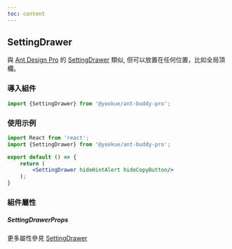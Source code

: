 ```yaml
---
toc: content
---
```


## SettingDrawer

與 [Ant Design Pro](https://pro.ant.design/) 的 [SettingDrawer](https://github.com/ant-design/pro-components/blob/v1/packages/layout/src/components/SettingDrawer/index.tsx) 類似, 但可以放置在任何位置，比如全局頂欄。

### 導入組件

```jsx | pure
import {SettingDrawer} from '@yookue/ant-buddy-pro';
```

### 使用示例

```jsx
import React from 'react';
import {SettingDrawer} from '@yookue/ant-buddy-pro';

export default () => {
    return (
        <SettingDrawer hideHintAlert hideCopyButton/>
    );
}
```

### 組件屬性

##### SettingDrawerProps

<API src="@/layout/SettingDrawer/index.tsx" hideTitle></API>

更多屬性參見 [SettingDrawer](https://github.com/ant-design/pro-components/blob/v1/packages/layout/src/components/SettingDrawer/index.tsx)
